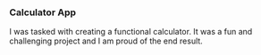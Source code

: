 ### Calculator App
I was tasked with creating a functional calculator. It was a fun and challenging project and I am proud of the end result.
